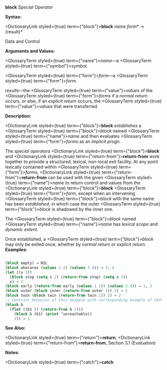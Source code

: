 **block** *Special Operator* 



**Syntax:** 



<DictionaryLink styled={true} term={"block"}><b>block</b></DictionaryLink> *name form*\* → \{result\}\* 



Data and Control 











**Arguments and Values:** 



<GlossaryTerm styled={true} term={"name"}><i>name</i></GlossaryTerm>—a <GlossaryTerm styled={true} term={"symbol"}><i>symbol</i></GlossaryTerm>. 



<GlossaryTerm styled={true} term={"form"}><i>form</i></GlossaryTerm>—a <GlossaryTerm styled={true} term={"form"}><i>form</i></GlossaryTerm>. 



*results*—the <GlossaryTerm styled={true} term={"value"}><i>values</i></GlossaryTerm> of the <GlossaryTerm styled={true} term={"form"}><i>forms</i></GlossaryTerm> if a *normal return* occurs, or else, if an *explicit return* occurs, the <GlossaryTerm styled={true} term={"value"}><i>values</i></GlossaryTerm> that were transferred. 



**Description:** 



<DictionaryLink styled={true} term={"block"}><b>block</b></DictionaryLink> *establishes* a <GlossaryTerm styled={true} term={"block"}><i>block</i></GlossaryTerm> named <GlossaryTerm styled={true} term={"name"}><i>name</i></GlossaryTerm> and then evaluates <GlossaryTerm styled={true} term={"form"}><i>forms</i></GlossaryTerm> as an *implicit progn*. 



The *special operators* <DictionaryLink styled={true} term={"block"}><b>block</b></DictionaryLink> and <DictionaryLink styled={true} term={"return-from"}><b>return-from</b></DictionaryLink> work together to provide a structured, lexical, non-local exit facility. At any point lexically contained within <GlossaryTerm styled={true} term={"form"}><i>forms</i></GlossaryTerm>, <DictionaryLink styled={true} term={"return-from"}><b>return-from</b></DictionaryLink> can be used with the given <GlossaryTerm styled={true} term={"name"}><i>name</i></GlossaryTerm> to return control and values from the <DictionaryLink styled={true} term={"block"}><b>block</b></DictionaryLink> <GlossaryTerm styled={true} term={"form"}><i>form</i></GlossaryTerm>, except when an intervening <GlossaryTerm styled={true} term={"block"}><i>block</i></GlossaryTerm> with the same name has been *established*, in which case the outer <GlossaryTerm styled={true} term={"block"}><i>block</i></GlossaryTerm> is shadowed by the inner one. 



The <GlossaryTerm styled={true} term={"block"}><i>block</i></GlossaryTerm> named <GlossaryTerm styled={true} term={"name"}><i>name</i></GlossaryTerm> has *lexical scope* and *dynamic extent*. 



Once established, a <GlossaryTerm styled={true} term={"block"}><i>block</i></GlossaryTerm> may only be exited once, whether by *normal return* or *explicit return*. **Examples:**
```lisp

(block empty) → NIL 
(block whocares (values 1 2) (values 3 4)) → 3, 4 
(let ((x 1)) 
  (block stop (setq x 2) (return-from stop) (setq x 3)) 
  x) → 2 
(block early (return-from early (values 1 2)) (values 3 4)) → 1, 2 
(block outer (block inner (return-from outer 1)) 2) → 1 
(block twin (block twin (return-from twin 1)) 2) → 2 
;; Contrast behavior of this example with corresponding example of CATCH. 
(block b 
  (flet ((b1 () (return-from b 1))) 
    (block b (b1) (print ’unreachable)) 
    2)) → 1 

```
**See Also:** 



<DictionaryLink styled={true} term={"return"}><b>return</b></DictionaryLink>, <DictionaryLink styled={true} term={"return-from"}><b>return-from</b></DictionaryLink>, Section 3.1 (Evaluation) 



**Notes:** 















<DictionaryLink styled={true} term={"catch"}><b>catch</b></DictionaryLink> 



